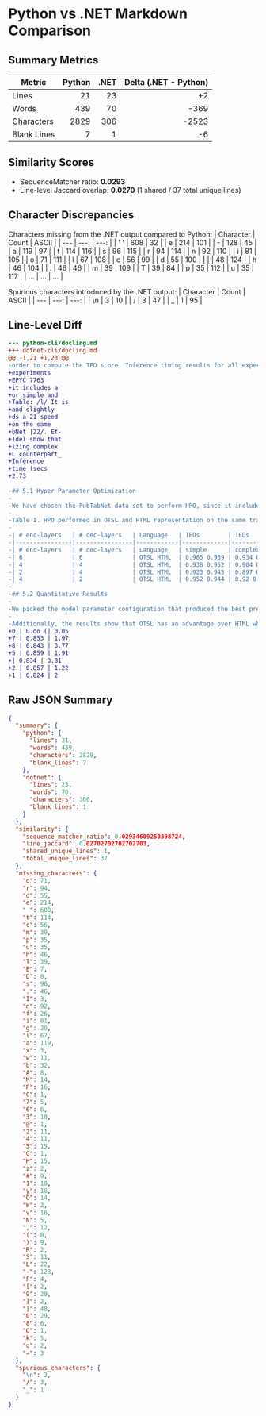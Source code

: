 # Python vs .NET Markdown Comparison

## Summary Metrics

| Metric | Python | .NET | Delta (.NET - Python) |
| --- | ---: | ---: | ---: |
| Lines | 21 | 23 | +2 |
| Words | 439 | 70 | -369 |
| Characters | 2829 | 306 | -2523 |
| Blank Lines | 7 | 1 | -6 |


## Similarity Scores

- SequenceMatcher ratio: **0.0293**
- Line-level Jaccard overlap: **0.0270** (1 shared / 37 total unique lines)


## Character Discrepancies

Characters missing from the .NET output compared to Python:
| Character | Count | ASCII |
| --- | ---: | ---: |
| ' ' | 608 | 32 |
| e | 214 | 101 |
| - | 128 | 45 |
| a | 119 | 97 |
| t | 114 | 116 |
| s | 96 | 115 |
| r | 94 | 114 |
| n | 92 | 110 |
| i | 81 | 105 |
| o | 71 | 111 |
| l | 67 | 108 |
| c | 56 | 99 |
| d | 55 | 100 |
| | | 48 | 124 |
| h | 46 | 104 |
| . | 46 | 46 |
| m | 39 | 109 |
| T | 39 | 84 |
| p | 35 | 112 |
| u | 35 | 117 |
| ... | ... | ... |

Spurious characters introduced by the .NET output:
| Character | Count | ASCII |
| --- | ---: | ---: |
| \n | 3 | 10 |
| / | 3 | 47 |
| _ | 1 | 95 |


## Line-Level Diff

```diff
--- python-cli/docling.md
+++ dotnet-cli/docling.md
@@ -1,21 +1,23 @@
-order to compute the TED score. Inference timing results for all experiments were obtained from the same machine on a single core with AMD EPYC 7763 CPU @2.45 GHz.
+experiments
+EPYC 7763
+it includes a
+or simple and
+Table: /l/ It is
+and slightly
+ds a 21 speed
+on the same
+bNet |22/. Ef-
+)del show that
+izing complex
+L counterpart_
+Inference
+time (secs
+2.73
 
-## 5.1 Hyper Parameter Optimization
-
-We have chosen the PubTabNet data set to perform HPO, since it includes a highly diverse set of tables. Also we report TED scores separately for simple and complex tables (tables with cell spans). Results are presented in Table. 1. It is evident that with OTSL, our model achieves the same TED score and slightly better mAP scores in comparison to HTML. However OTSL yields a 2x speed up in the inference runtime over HTML.
-
-Table 1. HPO performed in OTSL and HTML representation on the same transformer-based TableFormer [9] architecture, trained only on PubTabNet [22]. Effects of reducing the # of layers in encoder and decoder stages of the model show that smaller models trained on OTSL perform better, especially in recognizing complex table structures, and maintain a much higher mAP score than the HTML counterpart.
-
-| # enc-layers   | # dec-layers   | Language   | TEDs        | TEDs        | TEDs        | mAP (0.75)   | Inference time (secs)   |
-|----------------|----------------|------------|-------------|-------------|-------------|--------------|-------------------------|
-| # enc-layers   | # dec-layers   | Language   | simple      | complex     | all         | mAP (0.75)   | Inference time (secs)   |
-| 6              | 6              | OTSL HTML  | 0.965 0.969 | 0.934 0.927 | 0.955 0.955 | 0.88 0.857   | 2.73 5.39               |
-| 4              | 4              | OTSL HTML  | 0.938 0.952 | 0.904 0.909 | 0.927 0.938 | 0.853 0.843  | 1.97 3.77               |
-| 2              | 4              | OTSL HTML  | 0.923 0.945 | 0.897 0.901 | 0.915 0.931 | 0.859 0.834  | 1.91 3.81               |
-| 4              | 2              | OTSL HTML  | 0.952 0.944 | 0.92 0.903  | 0.942 0.931 | 0.857 0.824  | 1.22 2                  |
-
-## 5.2 Quantitative Results
-
-We picked the model parameter configuration that produced the best prediction quality (enc=6, dec=6, heads=8) with PubTabNet alone, then independently trained and evaluated it on three publicly available data sets: PubTabNet (395k samples), FinTabNet (113k samples) and PubTables-1M (about 1M samples). Performance results are presented in Table. 2. It is clearly evident that the model trained on OTSL outperforms HTML across the board, keeping high TEDs and mAP scores even on di ffi cult financial tables (FinTabNet) that contain sparse and large tables.
-
-Additionally, the results show that OTSL has an advantage over HTML when applied on a bigger data set like PubTables-1M and achieves significantly improved scores. Finally, OTSL achieves faster inference due to fewer decoding steps which is a result of the reduced sequence representation.
+0 | U.oo (| 0.05
+7 | 0.853 | 1.97
+8 | 0.843 | 3.77
+5 | 0.859 | 1.91
+| 0.834 | 3.81
+2 | 0.857 | 1.22
+1 | 0.824 | 2
```

## Raw JSON Summary

```json
{
  "summary": {
    "python": {
      "lines": 21,
      "words": 439,
      "characters": 2829,
      "blank_lines": 7
    },
    "dotnet": {
      "lines": 23,
      "words": 70,
      "characters": 306,
      "blank_lines": 1
    }
  },
  "similarity": {
    "sequence_matcher_ratio": 0.02934609250398724,
    "line_jaccard": 0.02702702702702703,
    "shared_unique_lines": 1,
    "total_unique_lines": 37
  },
  "missing_characters": {
    "o": 71,
    "r": 94,
    "d": 55,
    "e": 214,
    " ": 608,
    "t": 114,
    "c": 56,
    "m": 39,
    "p": 35,
    "u": 35,
    "h": 46,
    "T": 39,
    "E": 7,
    "D": 8,
    "s": 96,
    ".": 46,
    "I": 3,
    "n": 92,
    "f": 26,
    "i": 81,
    "g": 20,
    "l": 67,
    "a": 119,
    "x": 3,
    "w": 11,
    "b": 32,
    "A": 8,
    "M": 14,
    "P": 16,
    "C": 1,
    "7": 5,
    "6": 6,
    "3": 10,
    "@": 1,
    "2": 11,
    "4": 11,
    "5": 15,
    "G": 1,
    "H": 15,
    "z": 2,
    "#": 9,
    "1": 10,
    "y": 18,
    "O": 14,
    "W": 2,
    "v": 16,
    "N": 5,
    ",": 12,
    "(": 8,
    ")": 9,
    "R": 2,
    "S": 11,
    "L": 22,
    "-": 128,
    "F": 4,
    "[": 2,
    "9": 29,
    "]": 2,
    "|": 48,
    "0": 29,
    "8": 6,
    "Q": 1,
    "k": 5,
    "q": 2,
    "=": 3
  },
  "spurious_characters": {
    "\n": 3,
    "/": 3,
    "_": 1
  }
}
```